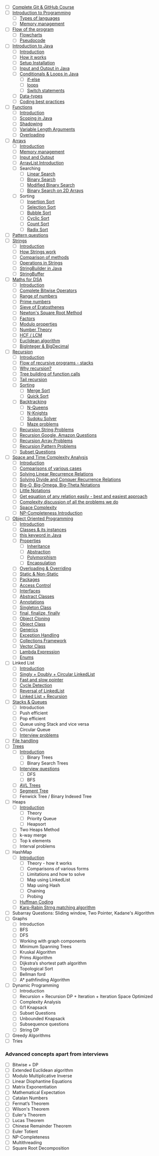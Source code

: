- [ ] [Complete Git & GitHub Course](https://youtu.be/apGV9Kg7ics)
- [ ] [Introduction to Programming](https://youtu.be/wn49bJOYAZM)
    - [ ] [Types of languages](https://youtu.be/wn49bJOYAZM?t=171)
    - [ ] [Memory management](https://youtu.be/wn49bJOYAZM?t=1488)
- [ ] [Flow of the program](https://youtu.be/lhELGQAV4gg)
    - [ ] [Flowcharts](https://youtu.be/lhELGQAV4gg)
    - [ ] [Pseudocode](https://youtu.be/lhELGQAV4gg?t=715)
- [ ] [Introduction to Java](https://youtu.be/4EP8YzcN0hQ)
    - [ ] [Introduction](https://youtu.be/4EP8YzcN0hQ)
    - [ ] [How it works](https://youtu.be/4EP8YzcN0hQ?t=93)
    - [ ] [Setup Installation](https://youtu.be/4EP8YzcN0hQ?t=1486)
    - [ ] [Input and Output in Java](https://youtu.be/TAtrPoaJ7gc)
    - [ ] [Conditionals & Loops in Java](https://youtu.be/ldYLYRNaucM?t=88)
        - [ ] [if-else](https://youtu.be/ldYLYRNaucM?t=88)
        - [ ] [loops](https://youtu.be/ldYLYRNaucM?t=440)
        - [ ] [Switch statements](https://youtu.be/mA23x39DjbI)
    - [ ] [Data-types](https://youtu.be/TAtrPoaJ7gc?t=2800)
    - [ ] [Coding best practices](https://youtu.be/waGfV-IoOt8)
- [ ] [Functions](https://youtu.be/vvanI8NRlSI)
    - [ ] [Introduction](https://youtu.be/vvanI8NRlSI)
    - [ ] [Scoping in Java](https://youtu.be/vvanI8NRlSI?t=2801)
    - [ ] [Shadowing](https://youtu.be/vvanI8NRlSI?t=3584)
    - [ ] [Variable Length Arguments](https://youtu.be/vvanI8NRlSI?t=4013)
    - [ ] [Overloading](https://youtu.be/vvanI8NRlSI?t=4327)
- [ ] [Arrays](https://youtu.be/n60Dn0UsbEk)
    - [ ] [Introduction](https://youtu.be/n60Dn0UsbEk)
    - [ ] [Memory management](https://youtu.be/n60Dn0UsbEk?t=632)
    - [ ] [Input and Output](https://youtu.be/n60Dn0UsbEk?t=1675)
    - [ ] [ArrayList Introduction](https://youtu.be/n60Dn0UsbEk?t=4868)
    - [ ] Searching
        - [ ] [Linear Search](https://youtu.be/_HRA37X8N_Q)
        - [ ] [Binary Search](https://youtu.be/f6UU7V3szVw)
        - [ ] [Modified Binary Search](https://youtu.be/f6UU7V3szVw?t=2508)
        - [ ] [Binary Search on 2D Arrays](https://www.youtube.com/watch?v=enI_KyGLYPo)
    - [ ] Sorting
        - [ ] [Insertion Sort](https://youtu.be/By_5-RRqVeE)
        - [ ] [Selection Sort](https://youtu.be/Nd4SCCIHFWk)
        - [ ] [Bubble Sort](https://youtu.be/F5MZyqRp_IM)
        - [ ] [Cyclic Sort](https://youtu.be/JfinxytTYFQ)
        - [ ] [Count Sort](https://youtu.be/FOo820lJV1Y)
        - [ ] [Radix Sort](https://youtu.be/mLi6VQDqAOs)
- [ ] [Pattern questions](https://youtu.be/lsOOs5J8ycw)
- [ ] [Strings](https://www.youtube.com/watch?v=zL1DPZ0Ovlo)
    - [ ] [Introduction](https://www.youtube.com/watch?v=zL1DPZ0Ovlo)
    - [ ] [How Strings work](https://youtu.be/zL1DPZ0Ovlo?t=216)
    - [ ] [Comparison of methods](https://youtu.be/zL1DPZ0Ovlo?t=977)
    - [ ] [Operations in Strings](https://youtu.be/zL1DPZ0Ovlo?t=1681)
    - [ ] [StringBuilder in Java](https://youtu.be/zL1DPZ0Ovlo?t=4199)
    - [ ] [StringBuffer](https://www.youtube.com/watch?v=YFZai3fPUQI)
- [ ] [Maths for DSA](https://youtu.be/fzip9Aml6og)
    - [ ] [Introduction](https://youtu.be/fzip9Aml6og?t=20)
    - [ ] [Complete Bitwise Operators](https://youtu.be/fzip9Aml6og?t=95)
    - [ ] [Range of numbers](https://youtu.be/fzip9Aml6og?t=4169)
    - [ ] [Prime numbers](https://youtu.be/lmSpZ0bjCyQ?t=57)
    - [ ] [Sieve of Eratosthenes](https://youtu.be/lmSpZ0bjCyQ?t=850)
    - [ ] [Newton's Square Root Method](https://youtu.be/lmSpZ0bjCyQ?t=1989)
    - [ ] [Factors](https://youtu.be/lmSpZ0bjCyQ?t=3004)
    - [ ] [Modulo properties](https://youtu.be/lmSpZ0bjCyQ?t=3980)
    - [ ] [Number Theory](https://youtu.be/lmSpZ0bjCyQ?t=4405)
    - [ ] [HCF / LCM](https://youtu.be/lmSpZ0bjCyQ?t=5110)
    - [ ] [Euclidean algorithm](https://youtu.be/lmSpZ0bjCyQ?t=5520)
    - [ ] [BigInteger & BigDecimal](https://www.youtube.com/watch?v=lHtoypC-4Ps)
- [ ] [Recursion](https://www.youtube.com/playlist?list=PL9gnSGHSqcnp39cTyB1dTZ2pJ04Xmdrod)
    - [ ] [Introduction](https://youtu.be/M2uO2nMT0Bk)
    - [ ] [Flow of recursive programs - stacks](https://youtu.be/M2uO2nMT0Bk?t=2124)
    - [ ] [Why recursion?](https://youtu.be/M2uO2nMT0Bk?t=2708)
    - [ ] [Tree building of function calls](https://youtu.be/M2uO2nMT0Bk?t=3033)
    - [ ] [Tail recursion](https://youtu.be/M2uO2nMT0Bk?t=4308)
    - [ ] [Sorting](https://www.youtube.com/playlist?list=PL9gnSGHSqcnq-9CXLt9DsInytRMLoyZQ_)
        - [ ] [Merge Sort](https://youtu.be/iKGAgWdgoRk)
        - [ ] [Quick Sort](https://www.youtube.com/watch?v=Z8svOqamag8&list=PL9gnSGHSqcnr_DxHsP7AW9ftq0AtAyYqJ&index=27)
    - [ ] [Backtracking](https://youtu.be/zg5v2rlV1tM)
        - [ ] [N-Queens](https://youtu.be/nC1rbW2YSz0)
        - [ ] [N-Knights](https://youtu.be/nC1rbW2YSz0?t=2342)
        - [ ] [Sudoku Solver](https://youtu.be/nC1rbW2YSz0?t=3190)
        - [ ] [Maze problems](https://www.youtube.com/watch?v=zg5v2rlV1tM)
    - [ ] [Recursion String Problems](https://youtu.be/gdifkIwCJyg)
    - [ ] [Recursion Google, Amazon Questions](https://youtu.be/9ByWqPzfXDU)
    - [ ] [Recursion Array Problems](https://youtu.be/sTdiMLom00U)
    - [ ] [Recursion Pattern Problems](https://youtu.be/ymgnIIclCF0)
    - [ ] [Subset Questions](https://youtu.be/9ByWqPzfXDU)
- [ ] [Space and Time Complexity Analysis](https://youtu.be/mV3wrLBbuuE)
    - [ ] [Introduction](https://youtu.be/mV3wrLBbuuE)
    - [ ] [Comparisons of various cases](https://youtu.be/mV3wrLBbuuE?t=1039)
    - [ ] [Solving Linear Recurrence Relations](https://youtu.be/mV3wrLBbuuE?t=6252)
    - [ ] [Solving Divide and Conquer Recurrence Relations](https://youtu.be/mV3wrLBbuuE?t=4609)
    - [ ] [Big-O, Big-Omega, Big-Theta Notations](https://youtu.be/mV3wrLBbuuE?t=2271)
    - [ ] [Little Notations](https://youtu.be/mV3wrLBbuuE?t=2960)
    - [ ] [Get equation of any relation easily - best and easiest approach](https://youtu.be/mV3wrLBbuuE?t=8189)
    - [ ] [Complexity discussion of all the problems we do](https://youtu.be/mV3wrLBbuuE?t=3866)
    - [ ] [Space Complexity](https://youtu.be/mV3wrLBbuuE?t=3330)
    - [ ] [NP-Completeness Introduction](https://youtu.be/mV3wrLBbuuE?t=8695)
- [ ] [Object Oriented Programming](https://www.youtube.com/playlist?list=PL9gnSGHSqcno1G3XjUbwzXHL8_EttOuKk)
    - [ ] [Introduction](https://www.youtube.com/watch?v=BSVKUk58K6U)
    - [ ] [Classes & its instances](https://youtu.be/BSVKUk58K6U?t=467)
    - [ ] [this keyword in Java](https://youtu.be/BSVKUk58K6U?t=3380)
    - [ ] [Properties](https://www.youtube.com/watch?v=46T2wD3IuhM)
        - [ ] [Inheritance](https://youtu.be/46T2wD3IuhM?t=146)
        - [ ] [Abstraction](https://youtu.be/46T2wD3IuhM?t=7102)
        - [ ] [Polymorphism](https://youtu.be/46T2wD3IuhM?t=4226)
        - [ ] [Encapsulation](https://youtu.be/46T2wD3IuhM?t=7022)
    - [ ] [Overloading & Overriding](https://youtu.be/46T2wD3IuhM?t=4834)
    - [ ] [Static & Non-Static](https://youtu.be/_Ya6CN13t8k?t=1137)
    - [ ] [Packages](https://youtu.be/_Ya6CN13t8k?t=182)
    - [ ] [Access Control](https://youtu.be/W145DXs8fFg)
    - [ ] [Interfaces](https://youtu.be/rgHZa7-Dibg?t=1510)
    - [ ] [Abstract Classes](https://youtu.be/rgHZa7-Dibg?t=68)
    - [ ] [Annotations](https://youtu.be/rgHZa7-Dibg?t=3438)
    - [ ] [Singleton Class](https://youtu.be/_Ya6CN13t8k?t=4240) 
    - [ ] [final, finalize, finally](https://youtu.be/46T2wD3IuhM?t=6317)
    - [ ] [Object Cloning](https://youtu.be/OY2lPr8h93U?t=4352)
    - [ ] [Object Class](https://youtu.be/W145DXs8fFg?t=1943)
    - [ ] [Generics](https://www.youtube.com/watch?v=OY2lPr8h93U)
    - [ ] [Exception Handling](https://youtu.be/OY2lPr8h93U?t=3405)
    - [ ] [Collections Framework](https://youtu.be/9ogGan-R1pc?t=49)
    - [ ] [Vector Class](https://youtu.be/9ogGan-R1pc?t=668)
    - [ ] [Lambda Expression](https://youtu.be/OY2lPr8h93U?t=2894) 
    - [ ] [Enums](https://youtu.be/9ogGan-R1pc?t=909)
- [ ] Linked List
    - [ ] [Introduction](https://youtu.be/58YbpRDc4yw)
    - [ ] [Singly + Doubly + Circular LinkedList](https://youtu.be/58YbpRDc4yw)
    - [ ] [Fast and slow pointer](https://youtu.be/70tx7KcMROc)
    - [ ] [Cycle Detection](https://youtu.be/70tx7KcMROc)
    - [ ] [Reversal of LinkedList](https://youtu.be/70tx7KcMROc)
    - [ ] [Linked List + Recursion](https://youtu.be/70tx7KcMROc)
- [ ] [Stacks & Queues](https://www.youtube.com/watch?v=rHQI4mrJ3cg)
    - [ ] Introduction
    - [ ] Push efficient
    - [ ] Pop efficient
    - [ ] Queue using Stack and vice versa
    - [ ] Circular Queue
    - [ ] [Interview problems](https://www.youtube.com/watch?v=S9LUYztYLu4)
- [ ] [File handling](https://www.youtube.com/watch?v=b35mlSPOlJg)
- [ ] [Trees](https://www.youtube.com/playlist?list=PL9gnSGHSqcnqfctdbCQKaw5oZ9Up2cmsq)
    - [ ] [Introduction](https://www.youtube.com/watch?v=4s1Tcvm00pA)
      - [ ] Binary Trees
      - [ ] Binary Search Trees
    - [ ] [Interview questions](https://www.youtube.com/watch?v=9D-vP-jcc-Y)
      - [ ] DFS
      - [ ] BFS
    - [ ] [AVL Trees](https://www.youtube.com/watch?v=CVA85JuJEn0)
    - [ ] [Segment Tree](https://www.youtube.com/watch?v=ciHThtTVNto)
    - [ ] Fenwick Tree / Binary Indexed Tree
- [ ] Heaps
    - [ ] [Introduction](https://youtu.be/Qf-TDPr0nYw)
        - [ ] Theory
        - [ ] Priority Queue
        - [ ] Heapsort
    - [ ] Two Heaps Method
    - [ ] k-way merge
    - [ ] Top k elements
    - [ ] Interval problems
- [ ] HashMap
    - [ ] [Introduction](https://youtu.be/XLbvmMz8Fr8)
        - [ ] Theory - how it works
        - [ ] Comparisons of various forms
        - [ ] Limitations and how to solve
        - [ ] Map using LinkedList
        - [ ] Map using Hash
        - [ ] Chaining
        - [ ] Probing
    - [ ] [Huffman Coding](https://youtu.be/XLfgeaYHinM)
    - [ ] [Karp-Rabin Strng matching algorithm](https://youtu.be/swciWFPq3NE)
- [ ] Subarray Questions: Sliding window, Two Pointer, Kadane's Algorithm
- [ ] Graphs
    - [ ] Introduction
    - [ ] BFS
    - [ ] DFS
    - [ ] Working with graph components
    - [ ] Minimum Spanning Trees
    - [ ] Kruskal Algorithm
    - [ ] Prims Algorithm
    - [ ] Dijkstra’s shortest path algorithm
    - [ ] Topological Sort
    - [ ] Bellman ford
    - [ ] A* pathfinding Algorithm
- [ ] Dynamic Programming
    - [ ] Introduction
    - [ ] Recursion + Recursion DP + Iteration + Iteration Space Optimized
    - [ ] Complexity Analysis
    - [ ] 0/1 Knapsack
    - [ ] Subset Questions
    - [ ] Unbounded Knapsack
    - [ ] Subsequence questions
    - [ ] String DP
- [ ] Greedy Algorithms
- [ ] Tries

### Advanced concepts apart from interviews 
- [ ] Bitwise + DP
- [ ] Extended Euclidean algorithm
- [ ] Modulo Multiplicative Inverse
- [ ] Linear Diophantine Equations
- [ ] Matrix Exponentiation
- [ ] Mathematical Expectation
- [ ] Catalan Numbers
- [ ] Fermat’s Theorem
- [ ] Wilson's Theorem
- [ ] Euler's Theorem
- [ ] Lucas Theorem
- [ ] Chinese Remainder Theorem
- [ ] Euler Totient
- [ ] NP-Completeness
- [ ] Multithreading
- [ ] Square Root Decomposition
